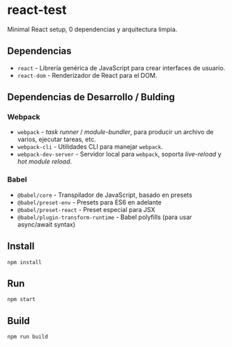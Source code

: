 # react-test

Minimal React setup, 0 dependencias y arquitectura limpia.

## Dependencias

- `react` - Librería genérica de JavaScript para crear interfaces de usuario.
- `react-dom` - Renderizador de React para el DOM.

## Dependencias de Desarrollo / Bulding

### Webpack

- `webpack` - _task runner_ / _module-bundler_, para producir un archivo de varios, ejecutar tareas, etc.
- `webpack-cli` - Utilidades CLI para manejar `webpack`.
- `webpack-dev-server` - Servidor local para `webpack`, soporta _live-reload_ y _hot module reload_.

### Babel

- `@babel/core` - Transpilador de JavaScript, basado en presets
- `@babel/preset-env` - Presets para ES6 en adelante
- `@babel/preset-react` - Preset especial para JSX
- `@babel/plugin-transform-runtime` - Babel polyfills (para usar async/await syntax)

## Install

`npm install`

## Run

`npm start`

## Build

`npm run build`
